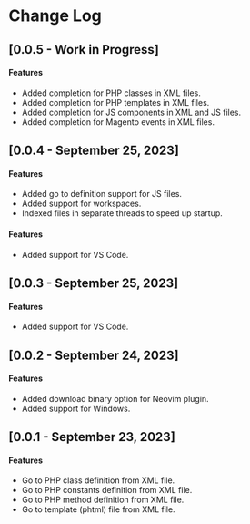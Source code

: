 # Change Log

## [0.0.5 - Work in Progress]

#### Features
- Added completion for PHP classes in XML files.
- Added completion for PHP templates in XML files.
- Added completion for JS components in XML and JS files.
- Added completion for Magento events in XML files.


## [0.0.4 - September 25, 2023]

#### Features
- Added go to definition support for JS files.
- Added support for workspaces.
- Indexed files in separate threads to speed up startup.


#### Features
- Added support for VS Code.

## [0.0.3 - September 25, 2023]

#### Features
- Added support for VS Code.

## [0.0.2 - September 24, 2023]

#### Features
- Added download binary option for Neovim plugin.
- Added support for Windows.

## [0.0.1 - September 23, 2023]

#### Features
- Go to PHP class definition from XML file.
- Go to PHP constants definition from XML file.
- Go to PHP method definition from XML file.
- Go to template (phtml) file from XML file.
